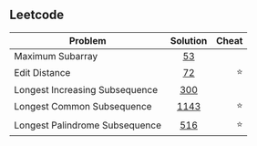 ## Leetcode
| Problem        | Solution           | Cheat  |
| ------------- |:-------------:| -----:|
| Maximum Subarray   | [53](./leetcode53-1.java)      |  |
| Edit Distance    | [72](./leetcode72-1.java)      | :star: |
| Longest Increasing Subsequence  | [300](./leetcode300-1.java)      |  |
| Longest Common Subsequence  | [1143](./leetcode1143-1.java)      | :star: |
| Longest Palindrome Subsequence    | [516](./leetcode516-1.java)      | :star: |